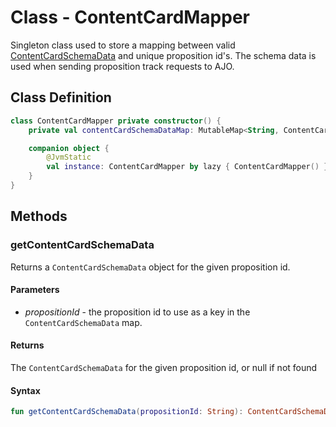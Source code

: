 # Class - ContentCardMapper

Singleton class used to store a mapping between valid [ContentCardSchemaData](../../propositions/schemas/content-card-schema-data.md) and unique proposition id's. The schema data is used when sending proposition track requests to AJO.

## Class Definition

```kotlin
class ContentCardMapper private constructor() {
    private val contentCardSchemaDataMap: MutableMap<String, ContentCardSchemaData> = HashMap()

    companion object {
        @JvmStatic
        val instance: ContentCardMapper by lazy { ContentCardMapper() }
    }
}
```

## Methods

### getContentCardSchemaData

Returns a `ContentCardSchemaData` object for the given proposition id.

#### Parameters

- _propositionId_ - the proposition id to use as a key in the `ContentCardSchemaData` map.

#### Returns

The `ContentCardSchemaData` for the given proposition id, or null if not found

#### Syntax

```kotlin
fun getContentCardSchemaData(propositionId: String): ContentCardSchemaData?
```
